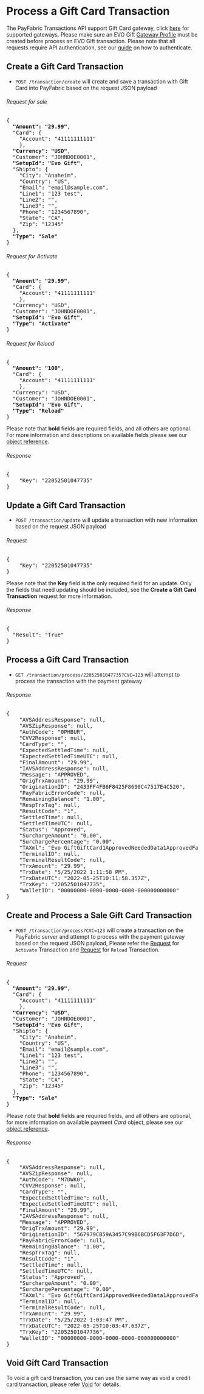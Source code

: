 ﻿Process a Gift Card Transaction
============

The PayFabric Transactions API support Gift Card gateway, click [here](https://github.com/PayFabric/Portal/blob/master/PayFabric/Sections/Gateway%20Configuration.md) for supported gateways. Please make sure an EVO Gift [Gateway Profile](https://github.com/PayFabric/Portal/blob/master/PayFabric/Sections/Configure%20Portal.md#gateway-profile) must be created before process an EVO Gift transaction. Please note that all requests require API authentication, see our [guide](Authentication.md) on how to authenticate.

Create a Gift Card Transaction
--------------------

* `POST /transaction/create` will create and save a transaction with Gift Card into PayFabric based on the request JSON payload

###### Request for sale
<pre>
{
  <b>"Amount": "29.99"</b>,  
  "Card": {
    "Account": "41111111111"    
    },    
  <b>"Currency": "USD"</b>,
  "Customer": "JOHNDOE0001", 
  <b>"SetupId": "Evo Gift"</b>,
  "Shipto": {
    "City": "Anaheim",
    "Country": "US",   
    "Email": "email@sample.com",
    "Line1": "123 test",
    "Line2": "",
    "Line3": "",
    "Phone": "1234567890",
    "State": "CA",
    "Zip": "12345"
  }, 
  <b>"Type": "Sale"</b>
}
</pre>

###### Request for Activate
<pre>
{
  <b>"Amount": "29.99"</b>,  
  "Card": {
    "Account": "41111111111"    
    },    
  "Currency": "USD",
  "Customer": "JOHNDOE0001", 
  <b>"SetupId": "Evo Gift"</b>, 
  <b>"Type": "Activate"</b>
}
</pre>

###### Request for Reload
<pre>
{
  <b>"Amount": "100"</b>,  
  "Card": {
    "Account": "41111111111"    
    },    
  "Currency": "USD",
  "Customer": "JOHNDOE0001", 
  <b>"SetupId": "Evo Gift"</b>, 
  <b>"Type": "Reload"</b>
}
</pre>

Please note that **bold** fields are required fields, and all others are optional. For more information and descriptions on available fields please see our [object reference](Objects.md#transaction).

###### Response
<pre>
{
    "Key": "22052501047735"
}
</pre>


Update a Gift Card Transaction
--------------------

* `POST /transaction/update` will update a transaction with new information based on the request JSON payload

###### Request
<pre>
{
    "Key": "22052501047735"
}
</pre>

Please note that the **Key** field is the only required field for an update. Only the fields that need updating should be included, see the **Create a Gift Card Transaction** request for more information.

###### Response
<pre>
{
  "Result": "True"
}
</pre>


Process a Gift Card Transaction
---------------------

* `GET /transaction/process/22052501047735?CVC=123` will attempt to process the transaction with the payment gateway

###### Response
<pre>
{
    "AVSAddressResponse": null,
    "AVSZipResponse": null,
    "AuthCode": "0PHBUR",
    "CVV2Response": null,
    "CardType": "",
    "ExpectedSettledTime": null,
    "ExpectedSettledTimeUTC": null,
    "FinalAmount": "29.99",
    "IAVSAddressResponse": null,
    "Message": "APPROVED",
    "OrigTrxAmount": "29.99",
    "OriginationID": "2433FF4FB6F8425F8690C47517E4C520",
    "PayFabricErrorCode": null,
    "RemainingBalance": "1.00",
    "RespTrxTag": null,
    "ResultCode": "1",
    "SettledTime": null,
    "SettledTimeUTC": null,
    "Status": "Approved",
    "SurchargeAmount": "0.00",
    "SurchargePercentage": "0.00",
    "TAXml": "<TransactionData><Connection name=\"EVO GIFT\" connector=\"EVO\"><Processor id=\"3\">Evo Gift</Processor><PaymentType id=\"6\">GiftCard</PaymentType></Connection><Transaction post=\"False\" type=\"1\" status=\"1\"><NeededData><Transaction><Type>1</Type><Status>Approved</Status><Category>NeededData</Category><Fields /></Transaction></NeededData><FailureData><Transaction><Type>1</Type><Status>Approved</Status><Category>FailureData</Category><Fields /></Transaction></FailureData><ResponseData><Transaction><Type>1</Type><Status>Approved</Status><Category>ResponseData</Category><Fields><Field id=\"TrxField_D625\"><Name>WebRequestExecutionDuration</Name><Desc>1727.1506</Desc><Value>1727.1506</Value></Field><Field id=\"TrxField_D24\"><Name>AuthCode</Name><Desc>0PHBUR</Desc><Value>0PHBUR</Value></Field><Field id=\"TrxField_D187\"><Name>CurrentBalance</Name><Desc>1.00</Desc><Value>1.00</Value></Field><Field id=\"TrxField_D16\"><Name>OriginationID</Name><Desc>2433FF4FB6F8425F8690C47517E4C520</Desc><Value>2433FF4FB6F8425F8690C47517E4C520</Value></Field><Field id=\"TrxField_D462\"><Name>GatewayOriginationID</Name><Desc /><Value></Value></Field><Field id=\"TrxField_D463\"><Name>ProcessorOriginationID</Name><Desc>984978</Desc><Value>984978</Value></Field><Field id=\"TrxField_D31\"><Name>ResponseMsg</Name><Desc>APPROVED</Desc><Value>APPROVED</Value></Field><Field id=\"TrxField_D17\"><Name>ResultCode</Name><Desc>1</Desc><Value>1</Value></Field><Field id=\"TrxField_D464\"><Name>TransactionState</Name><Desc>Captured</Desc><Value>Captured</Value></Field><Field id=\"TrxField_D465\"><Name>CaptureState</Name><Desc>Captured</Desc><Value>Captured</Value></Field><Field id=\"TrxField_D288\"><Name>TransactionID</Name><Desc>2433FF4FB6F8425F8690C47517E4C520</Desc><Value>2433FF4FB6F8425F8690C47517E4C520</Value></Field></Fields></Transaction></ResponseData><RequestData><Transaction><Type>1</Type><Status>1</Status><Category>RequestData</Category><Fields><Field id=\"TrxField_D1\"><Name>CCNumber</Name><Desc>Credit Card Number, could also be a DPAN/VPAN</Desc><Required>0</Required><Encrypted>0</Encrypted><Type>1</Type><Value>XXXXXXX1111</Value></Field><Field id=\"TrxField_D3\"><Name>CCExpDate</Name><Desc>Expiration Date MMYY</Desc><Required>0</Required><Encrypted>0</Encrypted><Type>1</Type><Value>0000</Value></Field><Field id=\"TrxField_D15\"><Name>TrxAmount</Name><Desc>Transaction Amount</Desc><Required>1</Required><Encrypted>0</Encrypted><Type>3</Type><Value>29.99</Value></Field><Field id=\"TrxField_D41\"><Name>ShipToZip</Name><Desc>Ship to Zip</Desc><Required>0</Required><Encrypted>0</Encrypted><Type>10</Type><Value>12345</Value></Field><Field id=\"TrxField_D48\"><Name>CustomerCode</Name><Desc>Customer Code</Desc><Required>0</Required><Encrypted>0</Encrypted><Type>10</Type><Value>JOHNDOE0001</Value></Field><Field id=\"TrxField_D74\"><Name>CurrencyCode</Name><Desc>Currency Code</Desc><Required>1</Required><Encrypted>0</Encrypted><Type>10</Type><Value>USD</Value></Field><Field id=\"TrxField_D99\"><Name>ShipToCity</Name><Desc>Shipping City</Desc><Required>0</Required><Encrypted>0</Encrypted><Type>10</Type><Value>CA</Value></Field><Field id=\"TrxField_D103\"><Name>ShipToState</Name><Desc>Shipping State</Desc><Required>0</Required><Encrypted>0</Encrypted><Type>10</Type><Value>CA</Value></Field><Field id=\"TrxField_D104\"><Name>ShipToStreet</Name><Desc>Shipping Street</Desc><Required>0</Required><Encrypted>0</Encrypted><Type>10</Type><Value>123 test </Value></Field><Field id=\"TrxField_D155\"><Name>ShipToPhone</Name><Desc>Shipping Phone</Desc><Required>0</Required><Encrypted>0</Encrypted><Type>10</Type><Value>1234567890</Value></Field><Field id=\"TrxField_D202\"><Name>ShipToEmail</Name><Desc>Shipping email.</Desc><Required>0</Required><Encrypted>0</Encrypted><Type>10</Type><Value>email@sample.com</Value></Field><Field id=\"TrxField_D543\"><Name>POSEntryMode</Name><Desc>POS Entry Mode</Desc><Required>0</Required><Encrypted>0</Encrypted><Type>10</Type><Value>01</Value></Field><Field id=\"TRXFIELD_D19\"><Name>PaymentType</Name><Value>6</Value></Field><Field id=\"TRXFIELD_D60\"><Name>AccountNumber</Name><Value>xxxxxxx1111</Value></Field><Field id=\"EncryptAccount\"><Name>EncryptAccount</Name><Value>96CB7CAC57D86267EF3FC1</Value></Field><Field id=\"TRXFIELD_D2\"><Name>TRXFIELD_D2</Name><Value>XXXXXXX1111</Value></Field><Field id=\"TRXFIELD_D18\"><Name>CCType</Name><Value>GiftCard</Value></Field><Field id=\"TRXFIELD_D111\"><Name>ShipToCountry</Name><Value>US</Value></Field><Field id=\"SaveCreditCard\"><Name>SaveCreditCard</Name><Value>0</Value></Field><Field id=\"MSO_PFTrxKey\"><Name>MSO_PFTrxKey</Name><Value>22052501047735</Value></Field><Field id=\"TRXFIELD_D550\"><Name>PF_TransactionKey</Name><Value>22052501047735</Value></Field><Field id=\"MSO_WalletID\"><Name>MSO_WalletID</Name><Value>00000000-0000-0000-0000-000000000000</Value></Field><Field id=\"MSO_EngineGUID\"><Name>MSO_EngineGUID</Name><Value>2f7170cd-6e9f-4c9e-9737-881695e542c1</Value></Field><Field id=\"TRXFIELD_D539\"><Name>TransactionInitiation</Name><Value>Merchant</Value></Field><Field id=\"TRXFIELD_D540\"><Name>TransactionSchedule</Name><Value>Unscheduled</Value></Field><Field id=\"TRXFIELD_D541\"><Name>AuthorizationType</Name><Value>NotSet</Value></Field><Field id=\"TRXFIELD_D542\"><Name>CCEntryIndicator</Name><Value>Entered</Value></Field><Field id=\"TRXFIELD_D168\"><Name>CardHolderAttendance</Name><Value>ECommerce</Value></Field><Field id=\"TRXFIELD_D141\"><Name>ClientIP</Name><Value>63.117.2.51</Value></Field><Field id=\"MSO_Last_Xmit_Date\"><Name>MSO_Last_Xmit_Date</Name><Value>2022-05-25 00:00:00</Value></Field><Field id=\"MSO_Last_Xmit_Time\"><Name>MSO_Last_Xmit_Time</Name><Value>1900-01-01 3:11:58 AM</Value></Field><Field id=\"MSO_Last_Settled_Date\"><Name>MSO_Last_Settled_Date</Name><Value>1900-01-01</Value></Field><Field id=\"MSO_Last_Settled_Time\"><Name>MSO_Last_Settled_Time</Name><Value>1900-01-01 00:00:00</Value></Field></Fields></Transaction></RequestData></Transaction></TransactionData>",
    "TerminalID": null,
    "TerminalResultCode": null,
    "TrxAmount": "29.99",
    "TrxDate": "5/25/2022 1:11:58 PM",
    "TrxDateUTC": "2022-05-25T10:11:58.357Z",
    "TrxKey": "22052501047735",
    "WalletID": "00000000-0000-0000-0000-000000000000"
}
</pre>

Create and Process a Sale Gift Card Transaction
--------------------------------

* `POST /transaction/process?CVC=123` will create a transaction on the PayFabric server and attempt to process with the payment gateway based on the request JSON payload, Please refer the [Request](https://github.com/PayFabric/APIs/blob/master/PayFabric/Sections/ProcessGiftCardTransaction.md#request-for-activate) for `Activate` Transaction and [Request](https://github.com/PayFabric/APIs/blob/master/PayFabric/Sections/ProcessGiftCardTransaction.md#request-for-reload) for `Reload` Transaction.

###### Request
<pre>
{
  <b>"Amount": "29.99"</b>,  
  "Card": {
    "Account": "41111111111"    
    },    
  <b>"Currency": "USD"</b>,
  "Customer": "JOHNDOE0001", 
  <b>"SetupId": "Evo Gift"</b>,
  "Shipto": {
    "City": "Anaheim",
    "Country": "US",   
    "Email": "email@sample.com",
    "Line1": "123 test",
    "Line2": "",
    "Line3": "",
    "Phone": "1234567890",
    "State": "CA",
    "Zip": "12345"
  }, 
  <b>"Type": "Sale"</b>
}
</pre>

Please note that **bold** fields are required fields, and all others are optional, for more information on available payment *Card* object, please see our [object reference](https://github.com/PayFabric/APIs/blob/master/PayFabric/Sections/Objects.md#card).

###### Response
<pre>
{
    "AVSAddressResponse": null,
    "AVSZipResponse": null,
    "AuthCode": "M7DWK0",
    "CVV2Response": null,
    "CardType": "",
    "ExpectedSettledTime": null,
    "ExpectedSettledTimeUTC": null,
    "FinalAmount": "29.99",
    "IAVSAddressResponse": null,
    "Message": "APPROVED",
    "OrigTrxAmount": "29.99",
    "OriginationID": "567979CB59A3457C99B6BCD5F63F7D6D",
    "PayFabricErrorCode": null,
    "RemainingBalance": "1.00",
    "RespTrxTag": null,
    "ResultCode": "1",
    "SettledTime": null,
    "SettledTimeUTC": null,
    "Status": "Approved",
    "SurchargeAmount": "0.00",
    "SurchargePercentage": "0.00",
    "TAXml": "<TransactionData><Connection name=\"EVO GIFT\" connector=\"EVO\"><Processor id=\"3\">Evo Gift</Processor><PaymentType id=\"6\">GiftCard</PaymentType></Connection><Transaction post=\"False\" type=\"1\" status=\"1\"><NeededData><Transaction><Type>1</Type><Status>Approved</Status><Category>NeededData</Category><Fields /></Transaction></NeededData><FailureData><Transaction><Type>1</Type><Status>Approved</Status><Category>FailureData</Category><Fields /></Transaction></FailureData><ResponseData><Transaction><Type>1</Type><Status>Approved</Status><Category>ResponseData</Category><Fields><Field id=\"TrxField_D625\"><Name>WebRequestExecutionDuration</Name><Desc>718.7506</Desc><Value>718.7506</Value></Field><Field id=\"TrxField_D24\"><Name>AuthCode</Name><Desc>M7DWK0</Desc><Value>M7DWK0</Value></Field><Field id=\"TrxField_D187\"><Name>CurrentBalance</Name><Desc>1.00</Desc><Value>1.00</Value></Field><Field id=\"TrxField_D16\"><Name>OriginationID</Name><Desc>567979CB59A3457C99B6BCD5F63F7D6D</Desc><Value>567979CB59A3457C99B6BCD5F63F7D6D</Value></Field><Field id=\"TrxField_D462\"><Name>GatewayOriginationID</Name><Desc /><Value></Value></Field><Field id=\"TrxField_D463\"><Name>ProcessorOriginationID</Name><Desc>984968</Desc><Value>984968</Value></Field><Field id=\"TrxField_D31\"><Name>ResponseMsg</Name><Desc>APPROVED</Desc><Value>APPROVED</Value></Field><Field id=\"TrxField_D17\"><Name>ResultCode</Name><Desc>1</Desc><Value>1</Value></Field><Field id=\"TrxField_D464\"><Name>TransactionState</Name><Desc>Captured</Desc><Value>Captured</Value></Field><Field id=\"TrxField_D465\"><Name>CaptureState</Name><Desc>Captured</Desc><Value>Captured</Value></Field><Field id=\"TrxField_D288\"><Name>TransactionID</Name><Desc>567979CB59A3457C99B6BCD5F63F7D6D</Desc><Value>567979CB59A3457C99B6BCD5F63F7D6D</Value></Field></Fields></Transaction></ResponseData><RequestData><Transaction><Type>1</Type><Status>1</Status><Category>RequestData</Category><Fields><Field id=\"TrxField_D1\"><Name>CCNumber</Name><Desc>Credit Card Number, could also be a DPAN/VPAN</Desc><Required>0</Required><Encrypted>0</Encrypted><Type>1</Type><Value>XXXXXXX1111</Value></Field><Field id=\"TrxField_D3\"><Name>CCExpDate</Name><Desc>Expiration Date MMYY</Desc><Required>0</Required><Encrypted>0</Encrypted><Type>1</Type><Value>0000</Value></Field><Field id=\"TrxField_D15\"><Name>TrxAmount</Name><Desc>Transaction Amount</Desc><Required>1</Required><Encrypted>0</Encrypted><Type>3</Type><Value>29.99</Value></Field><Field id=\"TrxField_D41\"><Name>ShipToZip</Name><Desc>Ship to Zip</Desc><Required>0</Required><Encrypted>0</Encrypted><Type>10</Type><Value>12345</Value></Field><Field id=\"TrxField_D48\"><Name>CustomerCode</Name><Desc>Customer Code</Desc><Required>0</Required><Encrypted>0</Encrypted><Type>10</Type><Value>JOHNDOE0001</Value></Field><Field id=\"TrxField_D74\"><Name>CurrencyCode</Name><Desc>Currency Code</Desc><Required>1</Required><Encrypted>0</Encrypted><Type>10</Type><Value>USD</Value></Field><Field id=\"TrxField_D99\"><Name>ShipToCity</Name><Desc>Shipping City</Desc><Required>0</Required><Encrypted>0</Encrypted><Type>10</Type><Value>CA</Value></Field><Field id=\"TrxField_D103\"><Name>ShipToState</Name><Desc>Shipping State</Desc><Required>0</Required><Encrypted>0</Encrypted><Type>10</Type><Value>CA</Value></Field><Field id=\"TrxField_D104\"><Name>ShipToStreet</Name><Desc>Shipping Street</Desc><Required>0</Required><Encrypted>0</Encrypted><Type>10</Type><Value>123 test </Value></Field><Field id=\"TrxField_D155\"><Name>ShipToPhone</Name><Desc>Shipping Phone</Desc><Required>0</Required><Encrypted>0</Encrypted><Type>10</Type><Value>1234567890</Value></Field><Field id=\"TrxField_D202\"><Name>ShipToEmail</Name><Desc>Shipping email.</Desc><Required>0</Required><Encrypted>0</Encrypted><Type>10</Type><Value>email@sample.com</Value></Field><Field id=\"TrxField_D543\"><Name>POSEntryMode</Name><Desc>POS Entry Mode</Desc><Required>0</Required><Encrypted>0</Encrypted><Type>10</Type><Value>01</Value></Field><Field id=\"TRXFIELD_D19\"><Name>PaymentType</Name><Value>6</Value></Field><Field id=\"TRXFIELD_D60\"><Name>AccountNumber</Name><Value>xxxxxxx1111</Value></Field><Field id=\"EncryptAccount\"><Name>EncryptAccount</Name><Value>96CB7CAC57D86267EF3FC1</Value></Field><Field id=\"TRXFIELD_D2\"><Name>TRXFIELD_D2</Name><Value>XXXXXXX1111</Value></Field><Field id=\"TRXFIELD_D18\"><Name>CCType</Name><Value>GiftCard</Value></Field><Field id=\"TRXFIELD_D111\"><Name>ShipToCountry</Name><Value>US</Value></Field><Field id=\"SaveCreditCard\"><Name>SaveCreditCard</Name><Value>0</Value></Field><Field id=\"MSO_PFTrxKey\"><Name>MSO_PFTrxKey</Name><Value>22052501047736</Value></Field><Field id=\"TRXFIELD_D550\"><Name>PF_TransactionKey</Name><Value>22052501047736</Value></Field><Field id=\"MSO_WalletID\"><Name>MSO_WalletID</Name><Value>00000000-0000-0000-0000-000000000000</Value></Field><Field id=\"MSO_EngineGUID\"><Name>MSO_EngineGUID</Name><Value>2f7170cd-6e9f-4c9e-9737-881695e542c1</Value></Field><Field id=\"TRXFIELD_D539\"><Name>TransactionInitiation</Name><Value>Merchant</Value></Field><Field id=\"TRXFIELD_D540\"><Name>TransactionSchedule</Name><Value>Unscheduled</Value></Field><Field id=\"TRXFIELD_D541\"><Name>AuthorizationType</Name><Value>NotSet</Value></Field><Field id=\"TRXFIELD_D542\"><Name>CCEntryIndicator</Name><Value>Entered</Value></Field><Field id=\"TRXFIELD_D168\"><Name>CardHolderAttendance</Name><Value>ECommerce</Value></Field><Field id=\"TRXFIELD_D141\"><Name>ClientIP</Name><Value>63.117.2.51</Value></Field><Field id=\"MSO_Last_Xmit_Date\"><Name>MSO_Last_Xmit_Date</Name><Value>2022-05-25 00:00:00</Value></Field><Field id=\"MSO_Last_Xmit_Time\"><Name>MSO_Last_Xmit_Time</Name><Value>1900-01-01 3:03:47 AM</Value></Field><Field id=\"MSO_Last_Settled_Date\"><Name>MSO_Last_Settled_Date</Name><Value>1900-01-01</Value></Field><Field id=\"MSO_Last_Settled_Time\"><Name>MSO_Last_Settled_Time</Name><Value>1900-01-01 00:00:00</Value></Field></Fields></Transaction></RequestData></Transaction></TransactionData>",
    "TerminalID": null,
    "TerminalResultCode": null,
    "TrxAmount": "29.99",
    "TrxDate": "5/25/2022 1:03:47 PM",
    "TrxDateUTC": "2022-05-25T10:03:47.637Z",
    "TrxKey": "22052501047736",
    "WalletID": "00000000-0000-0000-0000-000000000000"
}
</pre>

Void Gift Card Transaction
--------------------------------
To void a gift card transaction, you can use the same way as void a credit card transaction, please refer [Void](https://github.com/PayFabric/APIs/blob/master/PayFabric/Sections/Transactions.md#void) for details.
